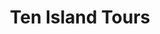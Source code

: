 ---
title: "Ten Island Tours"
address: "c/o Carbery Isle Ferries, Baltimore, Co. Cork"
tel: "+353 (0)87 263 8470"
county: "Cork"
category: "Sea Angling"
type: "Content"
lat: "51.48128890991211"
lng: "-9.368711471557617"
---